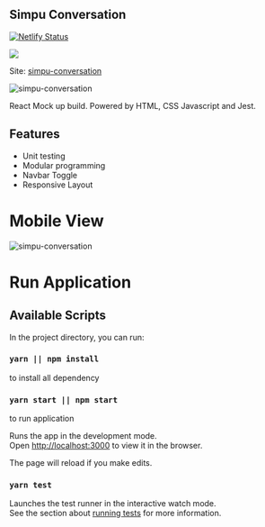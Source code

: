 ## Simpu Conversation

[![Netlify Status](https://api.netlify.com/api/v1/badges/e7777d34-cebb-42b4-bfa5-16d6e2192125/deploy-status)](https://app.netlify.com/sites/simpu-conversation/deploys)

<a href="https://www.netlify.com">
  <img src="https://www.netlify.com/img/global/badges/netlify-color-accent.svg"/>
</a>

Site: [simpu-conversation](https://simpu-conversation.netlify.com/)

![simpu-conversation](https://res.cloudinary.com/sirsuccess/image/upload/v1581552624/Simpu/desktopView_ehwgbn.png)

React Mock up build. Powered by HTML, CSS Javascript and Jest.

## Features

- Unit testing
- Modular programming
- Navbar Toggle
- Responsive Layout

# Mobile View

![simpu-conversation](https://res.cloudinary.com/sirsuccess/image/upload/v1581552625/Simpu/mobileView_sudbkx.jpg)

# Run Application

## Available Scripts

In the project directory, you can run:

### `yarn || npm install`

to install all dependency

### `yarn start || npm start`

to run application

Runs the app in the development mode.<br />
Open [http://localhost:3000](http://localhost:3000) to view it in the browser.

The page will reload if you make edits.<br />

### `yarn test`

Launches the test runner in the interactive watch mode.<br />
See the section about [running tests](https://facebook.github.io/create-react-app/docs/running-tests) for more information.
